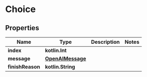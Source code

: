 
# Choice

## Properties
| Name | Type | Description | Notes |
| ------------ | ------------- | ------------- | ------------- |
| **index** | **kotlin.Int** |  |  |
| **message** | [**OpenAIMessage**](OpenAIMessage.md) |  |  |
| **finishReason** | **kotlin.String** |  |  |



